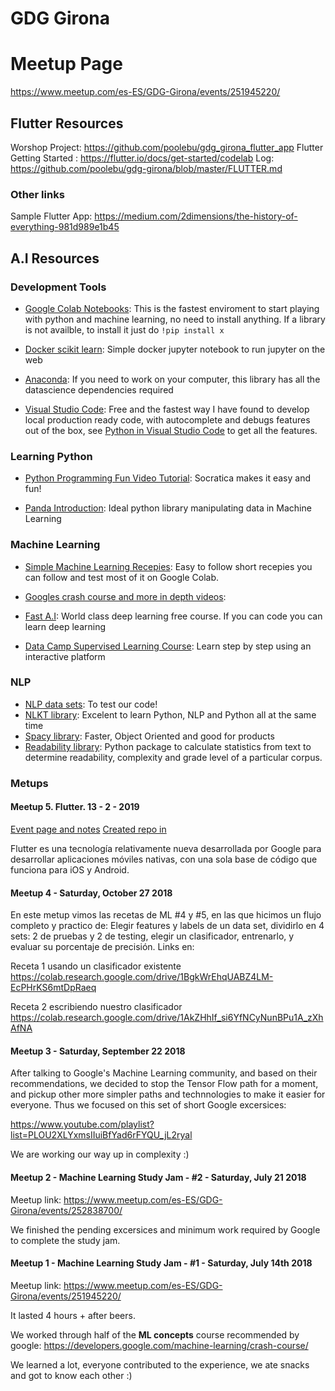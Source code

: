# GDG Girona



# Meetup Page
https://www.meetup.com/es-ES/GDG-Girona/events/251945220/

## Flutter Resources

Worshop Project: https://github.com/poolebu/gdg_girona_flutter_app
Flutter Getting Started : https://flutter.io/docs/get-started/codelab
Log: https://github.com/poolebu/gdg-girona/blob/master/FLUTTER.md

### Other links
Sample Flutter App: https://medium.com/2dimensions/the-history-of-everything-981d989e1b45


## A.I Resources

### Development Tools

- [Google Colab Notebooks](https://colab.research.google.com): This is the fastest enviroment to start playing with python and machine learning, no need to install anything. If a library is not availble, to install it just do `!pip install x`

- [Docker scikit learn](https://github.com/smizy/docker-scikit-learn): Simple docker jupyter notebook to run jupyter on the web

- [Anaconda](https://www.anaconda.com/): If you need to work on your computer, this library has all the datascience dependencies required

- [Visual Studio Code](https://code.visualstudio.com/): Free and the fastest way I have found to develop local production ready code, with autocomplete and debugs features out of the box, see [Python in Visual Studio Code](https://code.visualstudio.com/docs/languages/python) to get all the features.

### Learning Python

- [Python Programming Fun Video Tutorial](https://www.youtube.com/playlist?list=PLi01XoE8jYohWFPpC17Z-wWhPOSuh8Er-): Socratica makes it easy and fun!

- [Panda Introduction](https://colab.research.google.com/notebooks/mlcc/intro_to_pandas.ipynb?utm_source=mlcc&utm_campaign=colab-external&utm_medium=referral&utm_content=pandas-colab&hl=es-419): Ideal python library manipulating data in Machine Learning



### Machine Learning
- [Simple Machine Learning Recepies](https://www.youtube.com/playlist?list=PLOU2XLYxmsIIuiBfYad6rFYQU_jL2ryal): Easy to follow short recepies you can follow and test most of it on Google Colab.

- [Googles crash course and more in depth videos](https://developers.google.com/machine-learning/crash-course/):
- [Fast A.I](http://course.fast.ai/): World class deep learning free course. If you can code you can learn deep learning
- [Data Camp Supervised Learning Course](https://www.datacamp.com/courses/supervised-learning-with-scikit-learn): Learn step by step using an interactive platform

### NLP
- [NLP data sets](https://github.com/niderhoff/nlp-datasets): To test our code!
- [NLKT library](https://www.nltk.org/book/): Excelent to learn Python, NLP and Python all at the same time
- [Spacy library](https://spacy.io/): Faster, Object Oriented and good for products
- [Readability library](https://github.com/shivam5992/textstat): Python package to calculate statistics from text to determine readability, complexity and grade level of a particular corpus.

### Metups

#### Meetup 5. Flutter. 13 - 2 - 2019
 [Event page and notes](FLUTTER.md)
 [Created repo in](https://github.com/poolebu/gdg_girona_flutter_app )

 Flutter es una tecnología relativamente nueva desarrollada por Google para desarrollar aplicaciones móviles nativas, con una sola base de código que funciona para iOS y Android.
 

#### Meetup 4 - Saturday, October 27 2018

En este metup vimos las recetas de ML #4 y #5, en las que hicimos un flujo completo y practico de: Elegir features y labels de un data set, dividirlo en 4 sets: 2 de pruebas y 2 de testing, elegir un clasificador, entrenarlo, y evaluar su porcentaje de precisión. Links en: 

Receta 1 usando un clasificador existente
https://colab.research.google.com/drive/1BgkWrEhqUABZ4LM-EcPHrKS6mtDpRaeq

Receta 2 escribiendo nuestro clasificador
https://colab.research.google.com/drive/1AkZHhIf_si6YfNCyNunBPu1A_zXhAfNA

#### Meetup 3 - Saturday, September 22 2018

After talking to Google's Machine Learning community, and based on their recommendations, we decided to stop the Tensor Flow path for a moment, and pickup other more simpler paths and technnologies to make it easier for everyone.
Thus we focused on this set of short Google excersices:

https://www.youtube.com/playlist?list=PLOU2XLYxmsIIuiBfYad6rFYQU_jL2ryal

We are working our way up in complexity :)

#### Meetup 2 - Machine Learning Study Jam - #2 - Saturday, July 21 2018
Meetup link:  https://www.meetup.com/es-ES/GDG-Girona/events/252838700/

We finished the pending excersices and minimum work required by Google to complete the study jam.

#### Meetup 1 - Machine Learning Study Jam - #1 - Saturday, July 14th 2018
Meetup link: https://www.meetup.com/es-ES/GDG-Girona/events/251945220/

It lasted 4 hours + after beers.

We worked through half of the **ML concepts** course recommended by google: https://developers.google.com/machine-learning/crash-course/

We learned a lot, everyone contributed to the experience, we ate snacks and got to know each other :)




